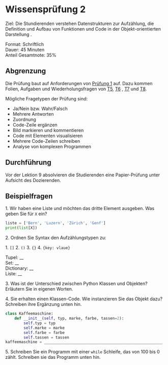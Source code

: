 # Wissensprüfung 2

Ziel: Die Stundierenden verstehen Datenstrukturen zur Aufzählung, die Definition und Aufbau von Funktionen und Code in der Objekt-orientierten Darstellung .

Format: Schriftlich\
Dauer: 45 Minuten\
Anteil Gesamtnote: 35%

## Abgrenzung

Die Prüfung baut auf Anforderungen von [Prüfung 1](exam1.md) auf. Dazu kommen Folien, Aufgaben und Wiederholungsfragen von [T5](topic-5/README.md), [T6](topic-6/README.md) ,  [T7](topic-7/README.md) und [T8](topic-8/README.md).

Mögliche Fragetypen der Prüfung sind:

* Ja/Nein bzw. Wahr/Falsch
* Mehrere Antworten
* Zuordnung
* Code-Zeile ergänzen
* Bild markieren und kommentieren
* Code mit Elementen visualisieren
* Mehrere Code-Zeilen schreiben
* Analyse von komplexen Programmen

## Durchführung

Vor der Lektion 9 absolvieren die Studierenden eine Papier-Prüfung unter Aufsicht des Dozierenden.

## Beispielfragen

1\. Wir haben eine Liste und möchten das dritte Element ausgeben. Was geben Sie für `X` ein?

```python
liste = ['Bern', 'Luzern', 'Zürich', 'Genf']
print(list[X])
```

2\. Ordnen Sie Syntax den Aufzählungstypen zu:

1\. `[]` 2. `()` 3. `{}` 4. `{key: vlaue}`

Tupel: \_\_\
Set:  \_\_\
Dictionary:  \_\_\
Liste:  \_\_

3\. Was ist der Unterschied zwischen Python Klassen und Objekten? Erläutern Sie in
eigenen Worten.

4\. Sie erhalten einen Klassen-Code. Wie instanzieren Sie das Objekt dazu? Schreiben ihre
Ergänzung unten hin.

```python
class Kaffeemaschine:
	def __init__(self, typ, marke, farbe, tassen=2):
		self.typ = typ
		self.marke = marke
		self.farbe = farbe
		self.tassen = tassen
kaffeemaschine = ____________________________________________________
```

5\. Schreiben Sie ein Programm mit einer `while` Schleife, das von 100 bis 0 zählt. Schreiben sie
das Programm unten hin.
